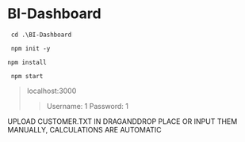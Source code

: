 # BI-Dashboard
```
 cd .\BI-Dashboard
```
```
 npm init -y
```
```
npm install
```
```
 npm start
```
>localhost:3000
>>Username: 1
>>Password: 1

UPLOAD CUSTOMER.TXT IN DRAGANDDROP PLACE OR INPUT THEM MANUALLY, CALCULATIONS ARE AUTOMATIC 
